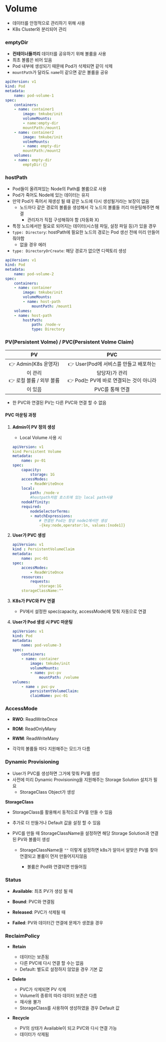 # Volume

- 데이터를 안정적으로 관리하기 위해 사용
- K8s Cluster와 분리되어 관리



### emptyDir

- **컨테이너들끼리** 데이터를 공유하기 위해 볼륨을 사용
- 최초 볼륨은 비어 있음
- Pod 내부에 생성되기 때문에 Pod가 삭제되면 같이 삭제
- `mountPath`가 달라도 `name`이 같으면 같은 볼륨을 공유

```yaml
apiVersion: v1
kind: Pod
metadata:
    name: pod-volume-1 
spec:
    containers:
    - name: container1
        image: tmkube/init
        volumeMounts:
        - name:empty-dir
        mountPath:/mount1
    - name: container2
        image: tmkube/init
        volmeMounts:
        - name: empty-dir
        mountPath:/mount2
    volumes:
    - name: empty-dir
    	emptyDir:{}
```



### hostPath

- Pod들이 올려져있는 Node의 Path를 볼륨으로 사용
- Pod가 죽어도 Node에 있는 데이터는 유지
- 만약 Pod가 죽어서 재생성 될 떄 같은 노드에 다시 생성될거라는 보장이 없음
  - 노드마다 같은 경로의 볼륨을 생성해서 각 노드의 볼륨들 끼리 마운팅해주면 해결
    - 관리자가 직접 구성해줘야 함 (자동화 X)
- 특정 노드에서만 필요로 되어지는 데이터(시스템 파일, 설정 파일 등)가 있을 경우 
- `type: Directory`: hostPath에 필요한 노드의 경로는 Pod 생선 전에 미리 만들어 줘야함 
  - 없을 경우 에러
- `type: DirectoryOrCreate`: 해당 경로가 없으면 디렉토리 생성

```yaml
apiVersion: v1
kind: Pod
metadata:
    name: pod-volume-2
spec:
    containers:
    - name: container
        image: tmkube/init
        volumeMounts:
        - name: host-path
            mountPath: /mount1
    volumes:
    - name: host-path
        hostPath:
            path: /node-v
            type: Directory 
```



### PV(Persistent Volme) / PVC(Persistent Volme Claim)

|                              PV                              |                             PVC                              |
| :----------------------------------------------------------: | :----------------------------------------------------------: |
| :point_right: Admin(K8s 운영자)이 관리<br />:point_right: 로컬 볼륨 / 외부 볼륨이 있음 | :point_right: ​User(Pod에 서비스를 만들고 배포하는 담당자)가 관리<br />:point_right: ​Pod는 PV에 바로 연결되는 것이 아니라 PVC를 통해 연결 |

- 한 PVC와 연결된 PV는 다른 PVC와 연결 할 수 없음



#### PVC 마운팅 과정

1. **Admin이 PV 정의 생성**

   - Local Volume 사용 시

   ```yaml
   apiVersion: v1
   kind Persistent Volume
   metadata:
       name: pv-01
   spec:
       capacity:
           storage: 1G
       accessModes:
           - ReadWriteOnce
       local:
           path: /node-v
           #hostpath처럼 호스트에 있는 local path사용
       nodeAffinity:
       required:
           nodeSelectorTerms:
           - matchExpressions:
               # 연결된 Pod는 항상 node1에서만 생성
               -{key:node,operator:ln, values:[node1]}
   ```

2. **User가 PVC 생성**

   ```yaml
   apiVersion: v1
   kind : PersistentVolumeClaim
   metadata:
       name: pvc-01
   spec:
       accessModes:
           - ReadWriteOnce
       resources:
           requests:
               storage:1G
       storageClassName:""
   ```

3. **K8s가 PVC와 PV 연결**

   - PV에서 설정한 spec(capacity, accessMode)에 맞춰 자동으로 연결

4. **User가 Pod 생성 시 PVC 마운팅**

   ```yaml
   apiVersion: v1
   kind: Pod
   metadata:
       name: pod-volume-3
   spec:
       containers:
       - name: container
           image: tmkube/init
           volumeMounts:
           - name: pvc-pv
               mountPath: /volume
   volumes:
       - name : pvc-pv
           persistentVolumeClaim:
           claimName: pvc-01
   ```

   

### AccessMode

- **RWO**: ReadWriteOnce
- **ROM**: ReadOnlyMany
- **RWM**: ReadWriteMany

- 각각의 볼륨들 마다 지원해주는 모드가 다름



### Dynamic Provisioning

- User가 PVC를 생성하면 그거에 맞춰 PV를 생성
- 사전에 미리 Dynamic Provisioning을 지원해주는 Storage Solution 설치가 필요
  - StorageClass Object가 생성



**StorageClass**

- StorageClass를 활용해서 동적으로 PV를 만들 수 있음

- 추가로 더 만들거나 Default 값을 설정 할 수  있음

- PVC를 만들 때 StorageClassName을 설정하면 해당 Storage Solution과 연결된 PV와 볼륨이 생성

  - StorageClassName을 `""` 이렇게 설정하면 k8s가 알아서 알맞은 PV를 찾아 연결되고 볼륨이 먼저 만들어지지않음

    - 볼륨은 Pod와 연결되면 만들어짐 

    



### Status

- **Available**: 최초 PV가 생성 될 때

- **Bound**: PVC와 연결됨
- **Released**: PVC가 삭제될 때
- **Failed**: PV와 데이터간 연결에 문제가 생겼을 경우



### ReclaimPolicy

- **Retain**

  - 데이터는 보존됨
  - 다른 PVC에 다시 연결 할 수는 없음
  - Default: 별도로 설정하지 않았을 경우 기본 값

  

- **Delete**

  - PVC가 삭제되면 PV 삭제
  - Volume의 종류의 따라 데이터 보존은 다름
  - 재사용 불가
  - StorageClass를 사용하여 생성하였을 경우 Default 값

  

- **Recycle**
  - PV의 상태가 Available이 되고 PVC와 다시 연결 가능
  - 데이터가 삭제됨

